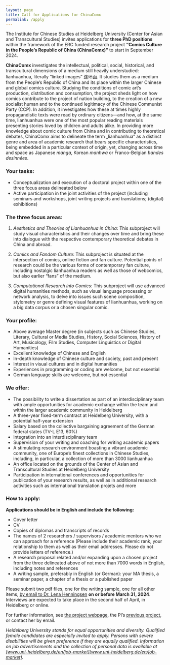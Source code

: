 ```yaml
---
layout: page
title: Call for Applications for ChinaComx
permalink: /apply
---
```


The Institute for Chinese Studies at Heidelberg University (Center for Asian and Transcultural Studies) invites applications for **three PhD positions** within the framework of the ERC funded research project **“Comics Culture in the People’s Republic of China (ChinaComx)”** to start in September 2024.

**ChinaComx** investigates the intellectual, political, social, historical, and transcultural dimensions of a medium still heavily understudied: lianhuanhua, literally “linked images” 连环画. It studies them as a medium from the People’s Republic of China and its place within the larger Chinese and global comics culture. Studying the conditions of comic art’s production, distribution and consumption, the project sheds light on how comics contribute to the project of nation building, to the creation of a new socialist human and to the continued legitimacy of the Chinese Communist Party (CCP). In addition, it investigates how these at times highly propagandistic texts were read by ordinary citizens—and how, at the same time, lianhuanhua were one of the most popular reading materials presenting stories loved by children and adults alike. In providing more knowledge about comic culture from China and in contributing to theoretical debates, ChinaComx aims to delineate the term „lianhuanhua“ as a distinct genre and area of academic research that bears specific characteristics, being embedded in a particular context of origin, yet, changing across time and space as Japanese *manga*, Korean *manhwa* or Franco-Belgian *bandes desinnées*. 

### Your tasks:

- Conceptualization and execution of a doctoral project within one of the three focus areas delineated below
- Active participation in the joint activities of the project (including seminars and workshops, joint writing projects and translations; (digital) exhibitions)

### The three focus areas:

1. *Aesthetics and Theories of Lianhuanhua in China*: This subproject will study visual characteristics and their changes over time and bring these into dialogue with the respective contemporary theoretical debates in China and abroad. 

2. *Comics and Fandom Culture*: This subproject is situated at the intersection of comics, online fiction and fan culture. Potential points of research could be the various forms of contemporary fan culture, including nostalgic lianhuanhua readers as well as those of webcomics, but also earlier “fans” of the medium. 

3. *Computational Research into Comics*: This subproject will use advanced digital humanities methods, such as visual language processing or network analysis, to delve into issues such scene composition, stylometry or genre defining visual features of lianhuanhua, working on a big data corpus or a chosen singular comic. 

### Your profile:
- Above average Master degree (in subjects such as Chinese Studies, Literary, Cultural or Media Studies, History, Social Sciences, History of Art, Musicology, Film Studies, Computer Linguistics or Digital Humanities)
- Excellent knowledge of Chinese and English
- In-depth knowledge of Chinese culture and society, past and present
- Interest in visual cultures and in digital humanities
- Experiences in programming or coding are welcome, but not essential
- German language skills are welcome, but not essential

### We offer:
- The possibility to write a dissertation as part of an interdisciplinary team with ample opportunities for academic exchange within the team and within the larger academic community in Heidelberg
- A three-year fixed-term contract at Heidelberg University, with a potential half-year extension
- Salary based on the collective bargaining agreement of the German federal states (TV-L E13, 60%)
- Integration into an interdisciplinary team
- Supervision of your writing and coaching for writing academic papers 
- A stimulating research environment boasting a vibrant academic community, one of Europe’s finest collections in Chinese Studies, including, in particular, a collection of more than 3000 lianhuanhua 
- An office located on the grounds of the Center of Asian and Transcultural Studies at Heidelberg University
- Participation in international conferences and opportunities for publication of your research results, as well as in additional research activities such as international translation projets and more

### How to apply:

**Applications should be in English and include the following:**
- Cover letter
- CV
- Copies of diplomas and transcripts of records
- The names of 2 researchers / supervisors / academic mentors who we can approach for a reference (Please include their academic rank, your relationship to them as well as their email addresses. Please do not provide letters of reference.)
- A research proposal related and/or expanding upon a chosen project from the three delineated above of not more than 7000 words in English, including notes and references
- A writing sample, preferably in English (or German): your MA thesis, a seminar paper, a chapter of a thesis or a published paper

Please submit two pdf files, one for the writing sample, one for all other items, [by email to Dr. Lena Henningsen](mailto:lena.henningsen@zo.uni-heidelberg.de) **on or before March 31, 2024**. Interviews are expected to take place in the second half of April, in Heidelberg or online. 

For further information, see [the project webpage](https://chinacomx.github.io), the PI’s [previous project](https://readchina.github.io), or contact her by email.

*Heidelberg University stands for equal opportunities and diversity. Qualified female candidates are especially invited to apply. Persons with severe disabilities will be given preference if they are equally qualified. Information on job advertisements and the collection of personal data is available at [www.uni-heidelberg.de/en/job-market](www.uni-heidelberg.de/en/job-market).*
